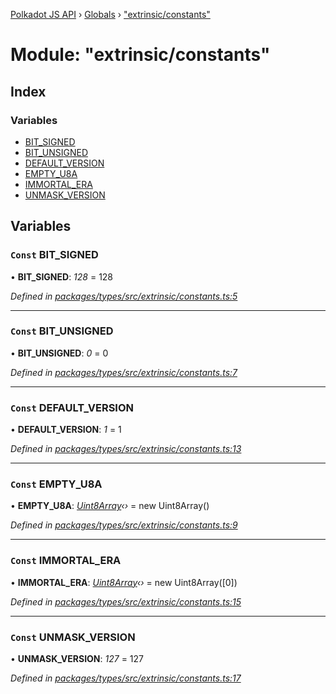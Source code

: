 [Polkadot JS API](../README.md) › [Globals](../globals.md) › ["extrinsic/constants"](_extrinsic_constants_.md)

# Module: "extrinsic/constants"

## Index

### Variables

* [BIT_SIGNED](_extrinsic_constants_.md#const-bit_signed)
* [BIT_UNSIGNED](_extrinsic_constants_.md#const-bit_unsigned)
* [DEFAULT_VERSION](_extrinsic_constants_.md#const-default_version)
* [EMPTY_U8A](_extrinsic_constants_.md#const-empty_u8a)
* [IMMORTAL_ERA](_extrinsic_constants_.md#const-immortal_era)
* [UNMASK_VERSION](_extrinsic_constants_.md#const-unmask_version)

## Variables

### `Const` BIT_SIGNED

• **BIT_SIGNED**: *128* = 128

*Defined in [packages/types/src/extrinsic/constants.ts:5](https://github.com/polkadot-js/api/blob/47fc4a2b3c/packages/types/src/extrinsic/constants.ts#L5)*

___

### `Const` BIT_UNSIGNED

• **BIT_UNSIGNED**: *0* = 0

*Defined in [packages/types/src/extrinsic/constants.ts:7](https://github.com/polkadot-js/api/blob/47fc4a2b3c/packages/types/src/extrinsic/constants.ts#L7)*

___

### `Const` DEFAULT_VERSION

• **DEFAULT_VERSION**: *1* = 1

*Defined in [packages/types/src/extrinsic/constants.ts:13](https://github.com/polkadot-js/api/blob/47fc4a2b3c/packages/types/src/extrinsic/constants.ts#L13)*

___

### `Const` EMPTY_U8A

• **EMPTY_U8A**: *[Uint8Array](../classes/_codec_raw_.raw.md#static-uint8array)‹›* = new Uint8Array()

*Defined in [packages/types/src/extrinsic/constants.ts:9](https://github.com/polkadot-js/api/blob/47fc4a2b3c/packages/types/src/extrinsic/constants.ts#L9)*

___

### `Const` IMMORTAL_ERA

• **IMMORTAL_ERA**: *[Uint8Array](../classes/_codec_raw_.raw.md#static-uint8array)‹›* = new Uint8Array([0])

*Defined in [packages/types/src/extrinsic/constants.ts:15](https://github.com/polkadot-js/api/blob/47fc4a2b3c/packages/types/src/extrinsic/constants.ts#L15)*

___

### `Const` UNMASK_VERSION

• **UNMASK_VERSION**: *127* = 127

*Defined in [packages/types/src/extrinsic/constants.ts:17](https://github.com/polkadot-js/api/blob/47fc4a2b3c/packages/types/src/extrinsic/constants.ts#L17)*
